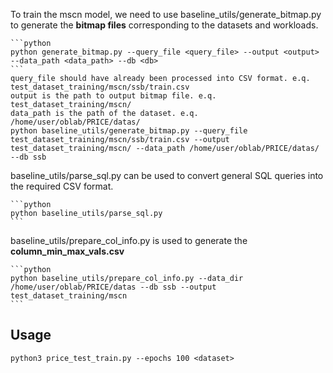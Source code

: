 To train the mscn model, we need to use baseline_utils/generate_bitmap.py to generate the **bitmap files** corresponding to the datasets and workloads. 

    ```python
    python generate_bitmap.py --query_file <query_file> --output <output> --data_path <data_path> --db <db> 
    ```
    query_file should have already been processed into CSV format. e.q. test_dataset_training/mscn/ssb/train.csv
    output is the path to output bitmap file. e.q. test_dataset_training/mscn/
    data_path is the path of the dataset. e.q. /home/user/oblab/PRICE/datas/
    python baseline_utils/generate_bitmap.py --query_file test_dataset_training/mscn/ssb/train.csv --output test_dataset_training/mscn/ --data_path /home/user/oblab/PRICE/datas/ --db ssb
baseline_utils/parse_sql.py can be used to convert general SQL queries into the required CSV format.

    ```python
    python baseline_utils/parse_sql.py
    ```
baseline_utils/prepare_col_info.py is used to generate the **column_min_max_vals.csv**

    ```python
    python baseline_utils/prepare_col_info.py --data_dir /home/user/oblab/PRICE/datas --db ssb --output test_dataset_training/mscn
    ```

## Usage
```python3 price_test_train.py --epochs 100 <dataset>```